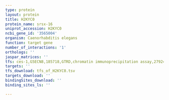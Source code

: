 ```yaml
---
type: protein
layout: protein
title: H2KYC0
protein_name: srsx-16
uniprot_accession: H2KYC0
ncbi_gene_id: '3565004'
organism: Caenorhabditis elegans
function: target gene
number_of_interactions: '1'
orthologs: ''
jaspar_matrices: ''
tfs: ces-1,G5ECN8,185718,GTRD,chromatin immunoprecipitation assay,27924024%5Buid%5D,No
targets: ''
tfs_download: tfs_of_H2KYC0.tsv
targets_download: ''
bindingSites_download: ''
binding_sites_ls: ''

---
```

